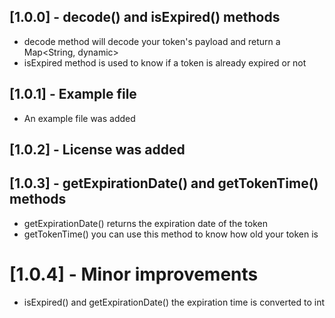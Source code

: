 ## [1.0.0] - decode() and isExpired() methods

- decode method will decode your token's payload and return a Map<String, dynamic>
- isExpired method is used to know if a token is already expired or not

## [1.0.1] - Example file

- An example file was added

## [1.0.2] - License was added

## [1.0.3] - getExpirationDate() and getTokenTime() methods

- getExpirationDate() returns the expiration date of the token
- getTokenTime() you can use this method to know how old your token is

# [1.0.4] - Minor improvements
- isExpired() and getExpirationDate() the expiration time is converted to int
